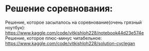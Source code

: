 # Решение соревнования:
Решение, которое засылалось на соревнование(очень грязный ноутбук): https://www.kaggle.com/code/vitkishloh228/notebook44d23e574e
Решение, которое плюс-минус читабельное: https://www.kaggle.com/code/vitkishloh228/solution-cyclegan
